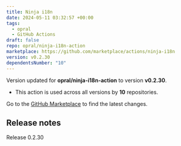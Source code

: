 ```yaml
---
title: Ninja i18n
date: 2024-05-11 03:32:57 +00:00
tags:
  - opral
  - GitHub Actions
draft: false
repo: opral/ninja-i18n-action
marketplace: https://github.com/marketplace/actions/ninja-i18n
version: v0.2.30
dependentsNumber: "10"
---
```



Version updated for **opral/ninja-i18n-action** to version **v0.2.30**.
- This action is used across all versions by **10** repositories.

Go to the [GitHub Marketplace](https://github.com/marketplace/actions/ninja-i18n) to find the latest changes.

## Release notes

Release 0.2.30

